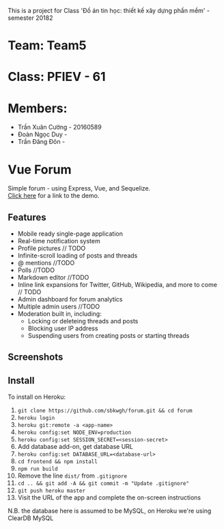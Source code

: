 This is a project for Class 'Đồ án tin học: thiết kế xây dựng phần mềm' - semester 20182

# Team: Team5 

# Class: PFIEV - 61 

# Members: 

* Trần Xuân Cường - 20160589
* Đoàn Ngọc Duy   - 
* Trần Đăng Đôn	  - 

# Vue Forum

Simple forum - using Express, Vue, and Sequelize.    
[Click here](https://my-test-forum123.herokuapp.com/) for a link to the demo.

## Features
* Mobile ready single-page application
* Real-time notification system
* Profile pictures // TODO 
* Infinite-scroll loading of posts and threads
* @ mentions //TODO
* Polls	//TODO
* Markdown editor //TODO
* Inline link expansions for Twitter, GitHub, Wikipedia, and more to come // TODO
* Admin dashboard for forum analytics
* Multiple admin users 	//TODO
* Moderation built in, including:
  * Locking or deleteing threads and posts
  * Blocking user IP address
  * Suspending users from creating posts or starting threads

## Screenshots

## Install

To install on Heroku:

 1. `git clone https://github.com/sbkwgh/forum.git && cd forum`
 2. `heroku login`
 3. `heroku git:remote -a <app-name>`
 4. `heroku config:set NODE_ENV=production`
 5. `heroku config:set SESSION_SECRET=<session-secret>`
 6. Add database add-on, get database URL
 7. `heroku config:set DATABASE_URL=<database-url>`
 8. `cd frontend && npm install`
 9. `npm run build`
 10. Remove the line `dist/` from `.gitignore`
 11. `cd .. && git add -A && git commit -m "Update .gitignore"`
 12. `git push heroku master`
 13. Visit the URL of the app and complete the on-screen instructions

N.B. the database here is assumed to be MySQL, on Heroku we're using ClearDB MySQL 
